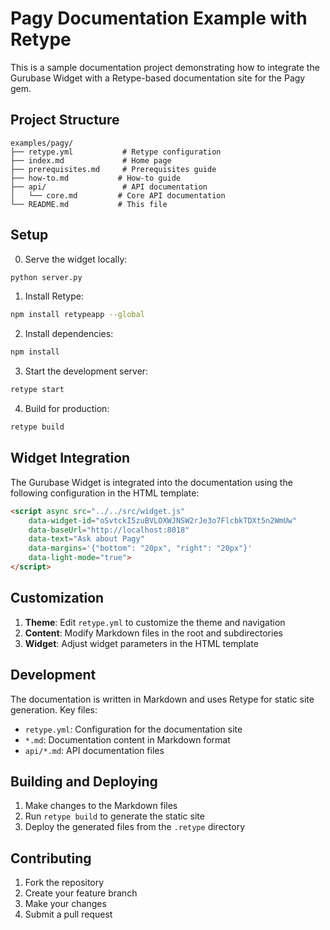 # Pagy Documentation Example with Retype

This is a sample documentation project demonstrating how to integrate the Gurubase Widget with a Retype-based documentation site for the Pagy gem.

## Project Structure

```
examples/pagy/
├── retype.yml           # Retype configuration
├── index.md             # Home page
├── prerequisites.md     # Prerequisites guide
├── how-to.md           # How-to guide
├── api/                 # API documentation
│   └── core.md         # Core API documentation
└── README.md           # This file
```

## Setup

0. Serve the widget locally:

```bash
python server.py
```

1. Install Retype:
```bash
npm install retypeapp --global
```

2. Install dependencies:
```bash
npm install
```

3. Start the development server:
```bash
retype start
```

4. Build for production:
```bash
retype build
```

## Widget Integration

The Gurubase Widget is integrated into the documentation using the following configuration in the HTML template:

```html
<script async src="../../src/widget.js" 
    data-widget-id="oSvtckI5zuBVLOXWJNSW2rJe3o7FlcbkTDXt5n2WmUw"
    data-baseUrl="http://localhost:8018"
    data-text="Ask about Pagy"
    data-margins='{"bottom": "20px", "right": "20px"}'
    data-light-mode="true">
</script>
```

## Customization

1. **Theme**: Edit `retype.yml` to customize the theme and navigation
2. **Content**: Modify Markdown files in the root and subdirectories
3. **Widget**: Adjust widget parameters in the HTML template

## Development

The documentation is written in Markdown and uses Retype for static site generation. Key files:

- `retype.yml`: Configuration for the documentation site
- `*.md`: Documentation content in Markdown format
- `api/*.md`: API documentation files

## Building and Deploying

1. Make changes to the Markdown files
2. Run `retype build` to generate the static site
3. Deploy the generated files from the `.retype` directory

## Contributing

1. Fork the repository
2. Create your feature branch
3. Make your changes
4. Submit a pull request 